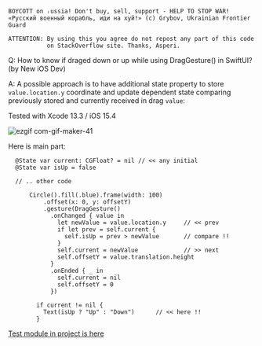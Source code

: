 ```
BOYCOTT on ᵣussia! Don't buy, sell, support - HELP TO STOP WAR!
«Русский военный корабль, иди на хуй!» (c) Grybov, Ukrainian Frontier Guard

ATTENTION: By using this you agree do not repost any part of this code
           on StackOverflow site. Thanks, Asperi.
```

Q: How to know if draged down or up while using DragGesture() in SwiftUI? (by New iOS Dev)

A: A possible approach is to have additional state property to store
`value.location.y` coordinate and update dependent state comparing
previously stored and currently received in drag `value`:

Tested with Xcode 13.3 / iOS 15.4

![ezgif com-gif-maker-41](https://user-images.githubusercontent.com/62171579/165132749-02f9ec02-dbb8-423c-b7cf-9c78351f66ea.gif)

Here is main part:

```
  @State var current: CGFloat? = nil // << any initial
  @State var isUp = false

  // .. other code

      Circle().fill(.blue).frame(width: 100)
          .offset(x: 0, y: offsetY)
          .gesture(DragGesture()
            .onChanged { value in
              let newValue = value.location.y     // << prev
              if let prev = self.current {
                self.isUp = prev > newValue       // compare !!
              }
              self.current = newValue             // >> next
              self.offsetY = value.translation.height
            }
            .onEnded { _ in
              self.current = nil
              self.offsetY = 0
            })

        if current != nil {
          Text(isUp ? "Up" : "Down")      // << here !!
        }
```

[Test module in project is here](https://github.com/Asperi-Demo/4SwiftUI/blob/master/PlayOn_iOS/PlayOn_iOS/Findings/TestDragGestureDirection.swift)

